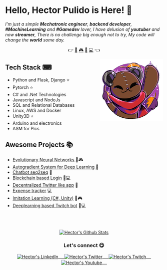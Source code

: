 # Hello, Hector Pulido is Here! 👋
<em> I'm just a simple **Mechatronic engineer**, **backend developer**, **#MachineLearning** and **#Gamedev** lover, I
    have delusion of **youtuber** and now **streamer**, There is no challenge big enough not to try, My code will change the **world** some day.</em>

<p align="center">
    👉
    <a href="https://github.com/HectorPulido/HectorPulido/blob/master/AI_PROJECTS.md">🤖</a>
    <a href="https://github.com/HectorPulido/HectorPulido/blob/master/VIDEOGAME_PROJECTS.md">🎮</a>
    <a href="https://github.com/HectorPulido/HectorPulido/blob/master/BLOCKCHAIN_PROJECTS.md">🔑</a>
    <a href="https://github.com/HectorPulido/HectorPulido/blob/master/BACKEND_PROJECTS.md">💻</a> 
    👈
</p>

<a href="https://twitter.com/Hector_Pulido_">
    <img align="right" height="auto" width="200" src="https://github.com/HectorPulido/HectorPulido/raw/master/img/pequesoft.png" />
</a>

## Tech Stack ⌨
- Python and Flask, Django ⭐
- Pytorch ⭐
- C# and .Net Technologies
- Javascript and NodeJs
- SQL and Relational Databases
- Linux, AWS and Docker
- Unity3D ⭐
- Arduino and electronics
- ASM for Pics

## Awesome Projects 📚
- [Evolutionary Neural Networks ](https://github.com/HectorPulido/Evolutionary-Neural-Networks-on-unity-for-bots) 🤖🎮
- [Autogradient System for Deep Learning ](https://github.com/HectorPulido/Machine-learning-Framework-Csharp) 🤖
- [Chatbot seq2seq](https://github.com/HectorPulido/Chatbot-seq2seq-C-) 🤖
- [Blockchain based Login](https://github.com/HectorPulido/Amazon-QLDB-Login-Example) 🔑💻
- [Decentralized Twitter like app](https://github.com/HectorPulido/Decentralized-Twitter-with-blockchain-as-base) 🔑
- [Expense tracker](https://github.com/HectorPulido/Expenses-tracker) 💻
- [Imitation Learning (C#, Unity)](https://github.com/HectorPulido/Imitation-learning-in-unity) 🤖🎮
- [Deeplearning based Twitch bot](https://github.com/HectorPulido/Deeplearning-based-Twitch-bot) 🤖💻

<br>
<br>
<p align="center">
    <a href="#user-30538313-pinned-items-reorder-form">
    	<img align="center" src="https://github-readme-stats.vercel.app/api?username=HectorPulido&bg_color=30,e96443,904e95&title_color=fff&text_color=fff" alt="Hector's Github Stats"/>
    </a>
</p> 

<div align="center">
    <h3 align="center">Let's connect 😋</h3>
</div>
<p align="center">
    <a href="https://www.linkedin.com/in/hector-pulido-17547369/" target="blank">
        <img align="center" alt="Hector's LinkedIn" width="30px"
            src="https://www.vectorlogo.zone/logos/linkedin/linkedin-icon.svg" /> &nbsp; &nbsp;
    </a>
    <a href="https://twitter.com/Hector_Pulido_" target="blank">
        <img align="center" alt="Hector's Twitter" width="30px"
            src="https://www.vectorlogo.zone/logos/twitter/twitter-official.svg" /> &nbsp; &nbsp;
    </a>
    <a href="https://www.twitch.tv/hector_pulido_" target="blank">
        <img align="center" alt="Hector's Twitch" width="30px"
            src="https://www.vectorlogo.zone/logos/twitch/twitch-icon.svg" /> &nbsp; &nbsp;
    </a>
    <a href="https://www.youtube.com/channel/UCS_iMeH0P0nsIDPvBaJckOw" target="blank">
        <img align="center" alt="Hector's Youtube" width="30px"
            src="https://www.vectorlogo.zone/logos/youtube/youtube-icon.svg" /> &nbsp; &nbsp;
    </a>
</p>
<br />
<p>
